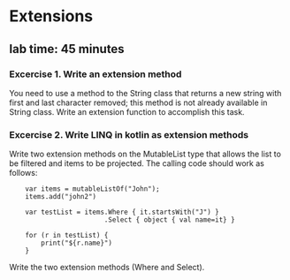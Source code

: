 # Extensions
## lab time: 45 minutes

### Excercise 1. Write an extension method
You need to use a method to the String class that returns a new string with first and last character removed; this method is not already available in String class. Write an extension function to accomplish this task.

### Excercise 2. Write LINQ in kotlin as extension methods
Write two extension methods on the MutableList<R> type that allows the list to be filtered and items to be projected. The calling code should work as follows:

```
    var items = mutableListOf("John");
    items.add("john2")

    var testList = items.Where { it.startsWith("J") }
                        .Select { object { val name=it} }
                        
    for (r in testList) {
        print("${r.name}")
    }
```

Write the two extension methods (Where and Select).